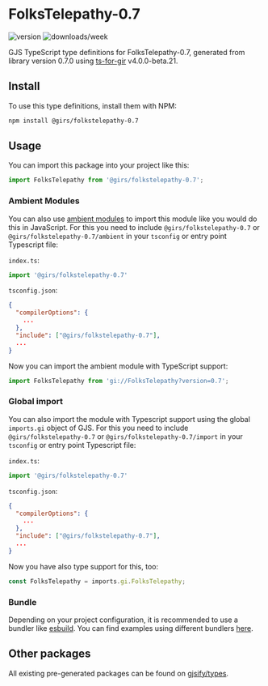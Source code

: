 
# FolksTelepathy-0.7

![version](https://img.shields.io/npm/v/@girs/folkstelepathy-0.7)
![downloads/week](https://img.shields.io/npm/dw/@girs/folkstelepathy-0.7)


GJS TypeScript type definitions for FolksTelepathy-0.7, generated from library version 0.7.0 using [ts-for-gir](https://github.com/gjsify/ts-for-gir) v4.0.0-beta.21.


## Install

To use this type definitions, install them with NPM:
```bash
npm install @girs/folkstelepathy-0.7
```

## Usage

You can import this package into your project like this:
```ts
import FolksTelepathy from '@girs/folkstelepathy-0.7';
```

### Ambient Modules

You can also use [ambient modules](https://github.com/gjsify/ts-for-gir/tree/main/packages/cli#ambient-modules) to import this module like you would do this in JavaScript.
For this you need to include `@girs/folkstelepathy-0.7` or `@girs/folkstelepathy-0.7/ambient` in your `tsconfig` or entry point Typescript file:

`index.ts`:
```ts
import '@girs/folkstelepathy-0.7'
```

`tsconfig.json`:
```json
{
  "compilerOptions": {
    ...
  },
  "include": ["@girs/folkstelepathy-0.7"],
  ...
}
```

Now you can import the ambient module with TypeScript support: 

```ts
import FolksTelepathy from 'gi://FolksTelepathy?version=0.7';
```

### Global import

You can also import the module with Typescript support using the global `imports.gi` object of GJS.
For this you need to include `@girs/folkstelepathy-0.7` or `@girs/folkstelepathy-0.7/import` in your `tsconfig` or entry point Typescript file:

`index.ts`:
```ts
import '@girs/folkstelepathy-0.7'
```

`tsconfig.json`:
```json
{
  "compilerOptions": {
    ...
  },
  "include": ["@girs/folkstelepathy-0.7"],
  ...
}
```

Now you have also type support for this, too:

```ts
const FolksTelepathy = imports.gi.FolksTelepathy;
```

### Bundle

Depending on your project configuration, it is recommended to use a bundler like [esbuild](https://esbuild.github.io/). You can find examples using different bundlers [here](https://github.com/gjsify/ts-for-gir/tree/main/examples).

## Other packages

All existing pre-generated packages can be found on [gjsify/types](https://github.com/gjsify/types).

